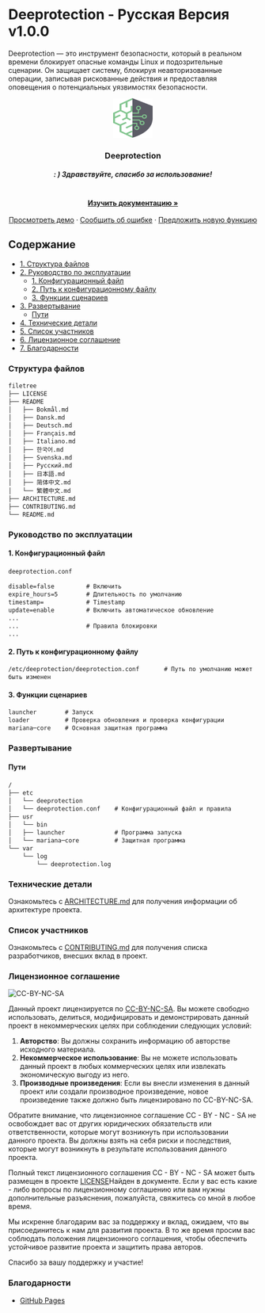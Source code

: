 # Deeprotection - Русская Версия v1.0.0

Deeprotection — это инструмент безопасности, который в реальном времени блокирует опасные команды Linux и подозрительные сценарии. Он защищает систему, блокируя неавторизованные операции, записывая рискованные действия и предоставляя оповещения о потенциальных уязвимостях безопасности.

<p align="center">
  <a href="https://github.com/Geekstrange/Deeprotection">
    <img src="https://github.com/Geekstrange/Deeprotection/blob/main/images/logo.svg" alt="Logo" width="80" height="80">
  </a>
  <h3 align="center">Deeprotection</h3>
  <h5 align="center">: ) Здравствуйте, спасибо за использование!</h5>
  <p align="center">
    <br />
    <a href="https://github.com/Geekstrange/Deeprotection"><strong>Изучить документацию »</strong></a>
    <br />
    <br />
    <a href="https://github.com/Geekstrange/Deeprotection">Просмотреть демо</a>
    ·
    <a href="https://github.com/Geekstrange/Deeprotection/issues">Сообщить об ошибке</a>
    ·
    <a href="https://github.com/Geekstrange/Deeprotection/issues">Предложить новую функцию</a>
  </p>
</p>

## Содержание

- [1. Структура файлов](#структура-файлов)
- [2. Руководство по эксплуатации](#руководство-по-эксплуатации)
  - [1. Конфигурационный файл](#1-конфигурационный-файл)
  - [2. Путь к конфигурационному файлу](#2-путь-к-конфигурационному-файлу)
  - [3. Функции сценариев](#3-функции-сценариев)
- [3. Развертывание](#развертывание)
  - [Пути](#пути)
- [4. Технические детали](#технические-детали)
- [5. Список участников](#список-участников)
- [6. Лицензионное соглашение](#лицензионное-соглашение)
- [7. Благодарности](#благодарности)

### Структура файлов
```
filetree 
├── LICENSE
├── README
│   ├── Bokmål.md
│   ├── Dansk.md
│   ├── Deutsch.md
│   ├── Français.md
│   ├── Italiano.md
│   ├── 한국어.md
│   ├── Svenska.md
│   ├── Русский.md
│   ├── 日本語.md
│   ├── 简体中文.md
│   └── 繁體中文.md
├── ARCHITECTURE.md
├── CONTRIBUTING.md
└── README.md

```

### Руководство по эксплуатации

#### 1. Конфигурационный файл

`deeprotection.conf`

```
disable=false         # Включить
expire_hours=5        # Длительность по умолчанию
timestamp=            # Timestamp
update=enable         # Включить автоматическое обновление
...
...                   # Правила блокировки
...
```

#### 2. Путь к конфигурационному файлу

```
/etc/deeprotection/deeprotection.conf		# Путь по умолчанию может быть изменен
```

#### 3. Функции сценариев

```
launcher        # Запуск
loader          # Проверка обновления и проверка конфигурации
mariana─core    # Основная защитная программа
```

### Развертывание

#### Пути

```
/
├── etc
│   └── deeprotection
│   └── deeprotection.conf    # Конфигурационный файл и правила
├── usr
│   └── bin 
│   ├── launcher              # Программа запуска
│   └── mariana─core          # Защитная программа
└── var
    └── log
        └── deeprotection.log
```

### Технические детали

Ознакомьтесь с [ARCHITECTURE.md](https://github.com/Geekstrange/Deeprotection/ARCHITECTURE.md) для получения информации об архитектуре проекта.

### Список участников

Ознакомьтесь с [CONTRIBUTING.md](https://github.com/Geekstrange/Deeprotection/CONTRIBUTING.md) для получения списка разработчиков, внесших вклад в проект.

### Лицензионное соглашение

![CC-BY-NC-SA](https://mirrors.creativecommons.org/presskit/buttons/88x31/svg/by-nc-sa.svg)

Данный проект лицензируется по [CC-BY-NC-SA](https://creativecommons.org/licenses/by-nc-sa/4.0/). Вы можете свободно использовать, делиться, модифицировать и демонстрировать данный проект в некоммерческих целях при соблюдении следующих условий:

1. **Авторство**: Вы должны сохранить информацию об авторстве исходного материала.
2. **Некоммерческое использование**: Вы не можете использовать данный проект в любых коммерческих целях или извлекать экономическую выгоду из него.
3. **Производные произведения**: Если вы внесли изменения в данный проект или создали производное произведение, новое произведение также должно быть лицензировано по CC-BY-NC-SA.

Обратите внимание, что лицензионное соглашение CC - BY - NC - SA не освобождает вас от других юридических обязательств или ответственности, которые могут возникнуть при использовании данного проекта. Вы должны взять на себя риски и последствия, которые могут возникнуть в результате использования данного проекта.

Полный текст лицензионного соглашения CC - BY - NC - SA может быть размещен в проекте [LICENSE](https://github.com/Geekstrange/Deeprotection/LICENSE)Найден в документе. Если у вас есть какие - либо вопросы по лицензионному соглашению или вам нужны дополнительные разъяснения, пожалуйста, свяжитесь со мной в любое время.

Мы искренне благодарим вас за поддержку и вклад, ожидаем, что вы присоединитесь к нам для развития проекта. В то же время просим вас соблюдать положения лицензионного соглашения, чтобы обеспечить устойчивое развитие проекта и защитить права авторов.

Спасибо за вашу поддержку и участие!

### Благодарности

- [GitHub Pages](https://pages.github.com)
